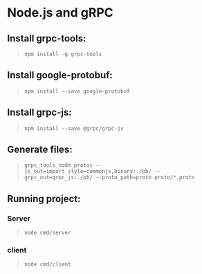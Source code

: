 # Node.js and gRPC

## Install grpc-tools:

> `npm install -g grpc-tools`

## Install google-protobuf:

> `npm install --save google-protobuf`

## Install grpc-js:

> `npm install --save @grpc/grpc-js`

## Generate files:

> `grpc_tools_node_protoc --js_out=import_style=commonjs,binary:./pb/ --grpc_out=grpc_js:./pb/ --proto_path=proto proto/*.proto`

## Running project:

### Server

> `node cmd/server`

### client

> `node cmd/client`
